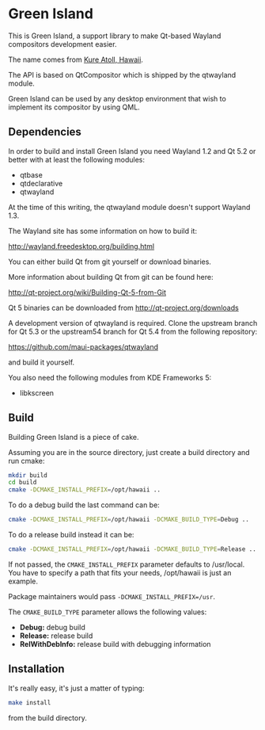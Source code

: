 Green Island
============

This is Green Island, a support library to make Qt-based Wayland
compositors development easier.

The name comes from [Kure Atoll, Hawaii](http://en.wikipedia.org/wiki/Green_Island,_Hawaii).

The API is based on QtCompositor which is shipped by the
qtwayland module.

Green Island can be used by any desktop environment that wish to implement its compositor
by using QML.

## Dependencies

In order to build and install Green Island you need Wayland 1.2 and Qt 5.2 or better with
at least the following modules:

* qtbase
* qtdeclarative
* qtwayland

At the time of this writing, the qtwayland module doesn't support Wayland 1.3.

The Wayland site has some information on how to build it:

  http://wayland.freedesktop.org/building.html

You can either build Qt from git yourself or download binaries.

More information about building Qt from git can be found here:

  http://qt-project.org/wiki/Building-Qt-5-from-Git

Qt 5 binaries can be downloaded from http://qt-project.org/downloads

A development version of qtwayland is required.
Clone the upstream branch for Qt 5.3 or the upstream54 branch for Qt 5.4 from the
following repository:

  https://github.com/maui-packages/qtwayland

and build it yourself.

You also need the following modules from KDE Frameworks 5:

* libkscreen

## Build

Building Green Island is a piece of cake.

Assuming you are in the source directory, just create a build directory
and run cmake:

```sh
mkdir build
cd build
cmake -DCMAKE_INSTALL_PREFIX=/opt/hawaii ..
```

To do a debug build the last command can be:

```sh
cmake -DCMAKE_INSTALL_PREFIX=/opt/hawaii -DCMAKE_BUILD_TYPE=Debug ..
```

To do a release build instead it can be:

```sh
cmake -DCMAKE_INSTALL_PREFIX=/opt/hawaii -DCMAKE_BUILD_TYPE=Release ..
```

If not passed, the `CMAKE_INSTALL_PREFIX` parameter defaults to /usr/local.
You have to specify a path that fits your needs, /opt/hawaii is just an example.

Package maintainers would pass `-DCMAKE_INSTALL_PREFIX=/usr`.

The `CMAKE_BUILD_TYPE` parameter allows the following values:

* **Debug:** debug build
* **Release:** release build
* **RelWithDebInfo:** release build with debugging information

## Installation

It's really easy, it's just a matter of typing:

```sh
make install
```

from the build directory.
